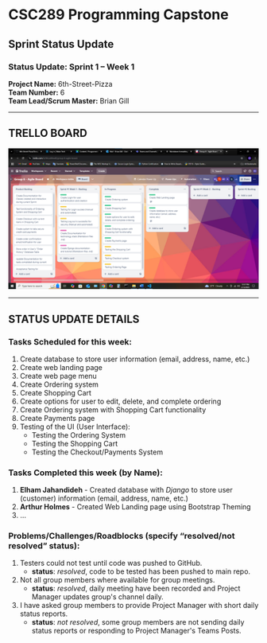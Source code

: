 # CSC289 Programming Capstone
## Sprint Status Update

### Status Update: Sprint 1 – Week 1

**Project Name:** 6th-Street-Pizza  
**Team Number:** 6   
**Team Lead/Scrum Master:** Brian Gill  

---

## TRELLO BOARD
![Trello Board Screenshot](https://github.com/bjgill33/6th-Street-Pizza/blob/main/Group_6-Sprint_Status_Updates/Group_6-Agile_Sprint_1_Week_1.png)

---

## STATUS UPDATE DETAILS

### Tasks Scheduled for this week:
1. Create database to store user information (email, address, name, etc.)  
2. Create web landing page 
3. Create web page menu
4. Create Ordering system
5. Create Shopping Cart
6. Create options for user to edit, delete, and complete ordering
7. Create Ordering system with Shopping Cart functionality
8. Create Payments page
9. Testing of the UI (User Interface):
    - Testing the Ordering System
    - Testing the Shopping Cart
    - Testing the Checkout/Payments System   

### Tasks Completed this week (by Name):
1. **Elham Jahandideh** - Created database with *Django* to store user (customer) information (email, address, name, etc.)  
2. **Arthur Holmes** - Created Web Landing page using Bootstrap Theming    
3. …  


### Problems/Challenges/Roadblocks (specify “resolved/not resolved” status):
1. Testers could not test until code was pushed to GitHub.
   + **status**: *resolved*, code to be tested has been pushed to main repo.
3. Not all group members where available for group meetings.
   + **status**: *resolved*, daily meeting have been recorded and Project Manager updates group's channel daily.  
5. I have asked group members to provide Project Manager with short daily status reports.
   + **status**: *not resolved*, some group members are not sending daily status reports or responding to Project Manager's Teams Posts.     

